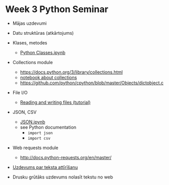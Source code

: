 # Week 3 Python Seminar

* Mājas uzdevumi
 
* Datu struktūras (atkārtojums)

* Klases, metodes
  * [Python Classes.ipynb](https://github.com/ValRCS/LU-pysem/blob/master/Python%20Classes.ipynb)

* Collections module
  * https://docs.python.org/3/library/collections.html
  * [notebook about collections](https://github.com/ValRCS/LU-pysem/blob/master/Python%20Collections%20library.ipynb)
  * https://github.com/python/cpython/blob/master/Objects/dictobject.c

* File I/O
  * [Reading and writing files (tutorial)](https://docs.python.org/3/tutorial/inputoutput.html#reading-and-writing-files)
  
* JSON, CSV
  * [JSON.ipynb](https://github.com/ValRCS/LU-pysem/blob/master/JSON.ipynb)
  * see Python documentation
    * `import json`
    * `import csv`

* Web requests module
  * http://docs.python-requests.org/en/master/

* [Uzdevums par teksta attīrīšanu](https://github.com/ValRCS/LU-pysem/blob/master/Python%20Introduction%202%20-%20Uzdevums.ipynb)

* Drusku grūtāks uzdevums nolasīt tekstu no web
